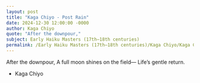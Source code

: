 ```yaml
---
layout: post
title: "Kaga Chiyo - Post Rain"
date: 2024-12-30 12:00:00 -0000
author: Kaga Chiyo
quote: "After the downpour,"
subject: Early Haiku Masters (17th–18th centuries)
permalink: /Early Haiku Masters (17th–18th centuries)/Kaga Chiyo/Kaga Chiyo - Post Rain
---
```


After the downpour,
A full moon shines on the field—
Life’s gentle return.

- Kaga Chiyo
